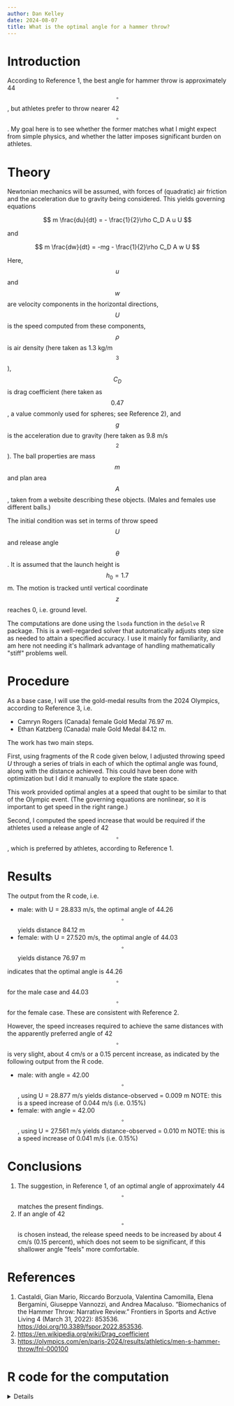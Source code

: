 ```yaml
---
author: Dan Kelley
date: 2024-08-07
title: What is the optimal angle for a hammer throw?
---
```

<script src="https://polyfill.io/v3/polyfill.min.js?features=es6"></script>
<script id="MathJax-script" async src="https://cdn.jsdelivr.net/npm/mathjax@3/es5/tex-mml-chtml.js"></script>

# Introduction

According to Reference 1, the best angle for hammer throw is approximately
44$$^\circ$$, but athletes prefer to throw nearer 42$$^\circ$$. My goal here is to
see whether the former matches what I might expect from simple physics, and
whether the latter imposes significant burden on athletes.

# Theory

Newtonian mechanics will be assumed, with forces of (quadratic) air friction
and the acceleration due to gravity being considered.  This yields governing
equations

$$
m \frac{du}{dt} = - \frac{1}{2}\rho C_D A u U
$$

and

$$
m \frac{dw}{dt} = -mg - \frac{1}{2}\rho C_D A w U
$$

Here, $$u$$ and $$w$$ are velocity components in the horizontal directions,
$$U$$ is the speed computed from these components, $$\rho$$ is air density
(here taken as 1.3 kg/m$$^3$$), $$C_D$$ is drag coefficient (here taken as
$$0.47$$, a value commonly used for spheres; see Reference 2), and $$g$$ is the
acceleration due to gravity (here taken as 9.8 m/s$$^2$$). The ball properties
are mass $$m$$ and plan area $$A$$, taken from a website describing these
objects.  (Males and females use different balls.)

The initial condition was set in terms of throw speed $$U$$ and release angle
$$\theta$$. It is assumed that the launch height is $$h_0=1.7$$m. The motion is
tracked until vertical coordinate $$z$$ reaches 0, i.e. ground level.

The computations are done using the `lsoda` function in the `deSolve` R
package. This is a well-regarded solver that automatically adjusts step size as
needed to attain a specified accuracy.  I use it mainly for familiarity, and am
here not needing it's hallmark advantage of handling mathematically "stiff"
problems well.

# Procedure

As a base case, I will use the gold-medal results from the 2024 Olympics,
according to Reference 3, i.e.

* Camryn Rogers (Canada) female Gold Medal 76.97 m.
* Ethan Katzberg (Canada) male Gold Medal 84.12 m.

The work has two main steps.

First, using fragments of the R code given below, I adjusted throwing speed $U$
through a series of trials in each of which the optimal angle was found, along
with the distance achieved.  This could have been done with optimization but I
did it manually to explore the state space.

This work provided optimal angles at a speed that ought to be similar to that
of the Olympic event.  (The governing equations are nonlinear, so it is
important to get speed in the right range.)

Second, I computed the speed increase that would be required if the athletes
used a release angle of 42$$^\circ$$, which is preferred by athletes, according
to Reference 1.

# Results

The output from the R code, i.e.

* male: with U = 28.833 m/s, the optimal angle of 44.26$$^\circ$$ yields distance 84.12 m
* female: with U = 27.520 m/s, the optimal angle of 44.03$$^\circ$$ yields distance 76.97 m

indicates that the optimal angle is 44.26$$^\circ$$ for the male case and 44.03$$^\circ$$
for the female case.  These are consistent with Reference 2.

However, the speed increases required to achieve the same distances with the
apparently preferred angle of 42$$^\circ$$ is very slight, about 4 cm/s or a 0.15
percent increase, as indicated by the following output from the R code.

* male: with angle = 42.00$$^\circ$$, using U = 28.877 m/s yields distance-observed = 0.009 m
 NOTE: this is a speed increase of 0.044 m/s (i.e. 0.15%)
* female: with angle = 42.00$$^\circ$$, using U = 27.561 m/s yields distance-observed = 0.010 m
 NOTE: this is a speed increase of 0.041 m/s (i.e. 0.15%)

# Conclusions

1. The suggestion, in Reference 1, of an optimal angle of approximately 44$$^\circ$$
   matches the present findings.
2. If an angle of 42$$^\circ$$ is chosen instead, the release speed needs to be
   increased by about 4 cm/s (0.15 percent), which does not seem to
   be significant, if this shallower angle "feels" more comfortable.

# References

1. Castaldi, Gian Mario, Riccardo Borzuola, Valentina Camomilla, Elena
   Bergamini, Giuseppe Vannozzi, and Andrea Macaluso. “Biomechanics of the
   Hammer Throw: Narrative Review.” Frontiers in Sports and Active Living 4
   (March 31, 2022): 853536. <https://doi.org/10.3389/fspor.2022.853536>.
2. <https://en.wikipedia.org/wiki/Drag_coefficient>
3. <https://olympics.com/en/paris-2024/results/athletics/men-s-hammer-throw/fnl-000100>

# R code for the computation

<details>

```R
library(deSolve)
distance <- list("female" = 76.97, "male" = 84.12)
func <- function(t, y, parms) {
    A <- parms$A
    m <- parms$m
    CD <- parms$CD
    rho <- parms$rho
    g <- parms$g
    u <- y[3]
    w <- y[4]
    U <- sqrt(u^2 + w^2)
    dxdt <- u
    dzdt <- w
    dudt <- -0.5 * rho * CD * u * U * A / m
    dwdt <- -0.5 * rho * CD * w * U * A / m - g
    res <- c(dxdt, dzdt, dudt, dwdt)
    list(res)
}
throw <- function(angle, U, h0 = 1.7,
                  m = 4, # 4kg women, 7.25 kg men
                  D = 85e-3, # 85mm women, 110mm men
                  gender = "female",
                  plot = FALSE) {
    m <- list(female = 4, male = 7.25)[[gender]]
    D <- list(female = 85e-3, male = 110e-3)[[gender]]

    times <- seq(0, 5, length.out = 5000)
    theta <- angle * pi / 180
    u <- U * cos(theta)
    w <- U * sin(theta)
    y <- c(0, h0, u, w)
    # CD is from https://en.wikipedia.org/wiki/Drag_coefficient
    parms <- list(g = 9.8, rho = 1.3, CD = 0.47, m = m, A = pi * (D / 2)^2)
    s <- lsoda(y = y, times = times, func = func, parms)
    inair <- s[, 3] >= 0
    s <- s[inair, ]
    distance <- max(s[, 2])
    if (plot) {
        par(mar = c(2, 2, 1, 1), mgp = c(2, 0.7, 0))
        plot(s[, 2], s[, 3],
            xlim = c(0, 1.1 * distance[1]),
            type = "l", asp = 1,
            xaxs = "i", xlab = "Distance [m]", ylab = "Height [m]"
        )
        abline(h = 0)
        mtext(sprintf(
            "U=%.2f m/s, angle=%.1f deg, distance=%.2f m",
            U, angle, distance
        ))
    }
    distance
}

# Find best angle for given speed, with the latter determined manually by
# running throw() with a series of U values, adjusting until the maximal
# distance matched the Olympic results to the published accuracy.
for (gender in c("male", "female")) {
    U <- list(female = 27.52, male = 28.833)[[gender]]
    m <- list(female = 4, male = 7.25)[[gender]]
    D <- list(female = 85e-3, male = 110e-3)[[gender]]
    o <- optimize(\(angle) throw(angle, U, m = m, D = D), c(20, 60), maximum = TRUE)
    cat(sprintf(
        "* %s: with U = %.3f m/s, the optimal angle of %.2f deg yields distance %.2f m\n",
        gender, U, o$maximum, o$objective
    ))
    # Find speed to give recorded distance, at the assumed angle of 42 deg
    angle <- 42
    o <- optimize(\(U) abs(throw(angle, U, m = m, D = D) - distance[[gender]]),
        c(10, 100),
        maximum = FALSE
    )
    pc <- function(a, b) round(100 * (a - b) / b, 2)
    cat(sprintf(
        "* %s: with angle = %.2f deg, using U = %.3f m/s yields distance-observed = %.3f m\n",
        gender, angle, o$minimum, o$objective
    ))
    cat(
        sprintf(
            " NOTE: this is a speed increase of %.3f m/s (i.e. %.2f%%)\n",
            o$minimum - U, pc(o$minimum, U)
        )
    )
}
```
</details>
